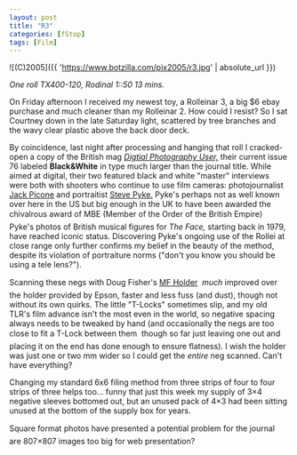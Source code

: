 ```yaml
---
layout: post
title: "R3"
categories: [fStop]
tags: [Film]
---
```



![(C)2005]({{ 'https://www.botzilla.com/pix2005/r3.jpg' | absolute_url }})


<i>One roll TX400-120, Rodinal 1::50 13 mins.</i>

On Friday afternoon I received my newest toy, a Rolleinar 3, a big $6 ebay purchase and much cleaner than my Rolleinar 2. How could I resist? So I sat Courtney down in the late Saturday light, scattered by tree branches and the wavy clear plastic above the back door deck.

<!--more-->
By coincidence, last night after processing and hanging that roll I cracked-open a copy of the British mag <a href="http://www.paragon.co.uk/"><i>Digtial Photography User,</i></a> their current issue 76 labeled <b>Black&White</b> in type much larger than the journal title. While aimed at digital, their two featured black and white "master" interviews were both with shooters who continue to use film cameras: photojournalist <a href="http://www.jackpicone.com/">Jack Picone</a> and portraitist <a href="http://www.pyke-eye.com/">Steve Pyke.</a> Pyke's perhaps not as well known over here in the US but big enough in the UK to have been awarded the chivalrous award of MBE (Member of the Order of the British Empire) &#151; Pyke's photos of British musical figures for <i>The Face,</i> starting back in 1979, have reached iconic status. Discovering Pyke's ongoing use of the Rollei at close range only further confirms my belief in the beauty of the method, despite its violation of portraiture norms ("don't you know you should be using a tele lens?").

Scanning these negs with Doug Fisher's <a href="http://home.earthlink.net/~dougfisher/holder/mfholderintro.html">MF Holder</a> &#151; <i>much</i> improved over the holder provided by Epson, faster and less fuss (and dust), though not without its own quirks. The little "T-Locks" sometimes slip, and my old TLR's film advance isn't the most even in the world, so negative spacing always needs to be tweaked by hand (and occasionally the negs are too close to fit a T-Lock between them &#151; though so far just leaving one out and placing it on the end has done enough to ensure flatness). I wish the holder was just one or two mm wider so I could get the <i>entire</i> neg scanned. Can't have everything?

Changing my standard 6x6 filing method from three strips of four to four strips of three helps too... funny that just this week my supply of 3&times;4 negative sleeves bottomed out, but an unused pack of 4&times;3 had been sitting unused at the bottom of the supply box for years.

Square format photos have presented a potential problem for the journal &#151; are 807&times;807 images too big for web presentation?
